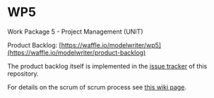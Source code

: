 WP5
===

Work Package 5 - Project Management (UNIT)

Product Backlog: [https://waffle.io/modelwriter/wp5](https://waffle.io/modelwriter/product-backlog)

The product backlog itself is implemented in the [issue tracker](https://github.com/modelwriter/wp5/issues) of this repository.

For details on the scrum of scrum process see [this wiki page](https://github.com/modelwriter/product-backlog/wiki/Scrum-of-scrum-process).
